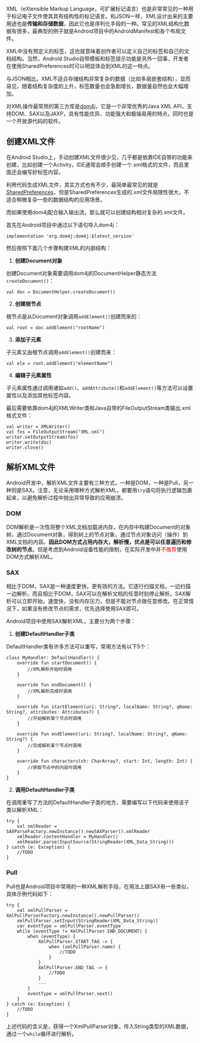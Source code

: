 XML（eXtensible Markup Language，可扩展标记语言）也是非常常见的一种用于标记电子文件使其具有结构性的标记语言。和JSON一样，XML设计出来的主要用途也是**传输和存储数据**，因此它也是序列化手段的一种。常见的XML结构化数据有很多，最典型的例子就是Android项目中的AndroidManifest和各个布局文件。

XML中没有预定义的标签，这也就意味着创作者可以定义自己的标签和自己的文档结构。当然，Android Studio自带模板和标签提示功能是另外一回事，开发者在使用SharedPreferences时可以明显体会到XML的这一特点。

与JSON相比，XML不适合存储结构非常复杂的数据（比如多层嵌套结构），显而易见，随着结构复杂度的上升，标签数量也会急剧增长，数据量自然也会大幅增加。

对XML操作最常用的第三方库是[dom4j](https://search.maven.org/artifact/org.dom4j/dom4j)，它是一个非常优秀的Java XML API，支持DOM、SAX以及JAXP，具有性能优异、功能强大和极端易用的特点，同时也是一个开放源代码的软件。

## 创建XML文件

在Android Studio上，手动创建XML文件很少见，几乎都是依靠IDE自带的功能来创建，比如创建一个Activity，IDE通常会顺手创建一个.xml格式的文件，而且里面还会编写好标签内容。

利用代码生成XML文件，其实方式也有不少，最简单最常见的就是[SharedPreferences](Android/sp)，但是SharedPreferences生成的.xml文件局限性很大，不适合稍微复杂一些的数据结构的应用场景。

而如果使用dom4j配合输入输出流，那么就可以创建结构相对复杂的.xml文件。

首先在Android项目中通过以下语句导入dom4j：

```
implementation 'org.dom4j:dom4j:$latest_version'
```

然后按照下面几个步骤构建XML的内部结构：

1. **创建Document对象**

创建Document对象需要调用dom4j的DocumentHelper静态方法`createDocument()`：

```
val doc = DocumentHelper.createDocument()
```

2. **创建根节点**

根节点是从Document对象调用`addElement()`创建而来的：

```
val root = doc.addElement("rootName")
```

3. **添加子元素**

子元素又由根节点调用`addElement()`创建而来：

```
val ele = root.addElement("elementName")
```

4. **编辑子元素属性**

子元素属性通过调用诸如`add()`、`addAttribute()`和`addElement()`等方法可以设置属性以及添加其他标签内容。

最后需要依靠dom4j的XMLWriter类和Java自带的FileOutputStream类输出.xml格式文件：

```
val writer = XMLWriter()
val fos = FileOutputStream("XML.xml")
writer.setOutputStream(fos)
writer.write(doc)
writer.close()
```

## 解析XML文件

Android开发中，解析XML文件主要有三种方式，一种是DOM，一种是Pull，另一种则是SAX。注意，无论采用哪种方式解析XML，都要用`try`语句将执行逻辑包裹起来，以避免解析过程中抛出异常导致的应用崩溃。

### DOM

DOM解析是一次性将整个XML文档加载进内存，在内存中构建Document的对象树，通过Document对象，得到树上的节点对象，通过节点对象访问（操作）到XML文档的内容。**因此DOM方式占用内存大，解析慢，优点是可以任意遍历和修改树的节点**。但是考虑到Android设备性能的限制，在实际开发中并<font color=red>不推荐</font>使用DOM方式解析XML。

### SAX

相比于DOM，SAX是一种速度更快，更有效的方法。它逐行扫描文档，一边扫描一边解析。而且相比于DOM，SAX可以在解析文档的任意时刻停止解析。SAX解析可以立即开始，速度快，没有内存压力，但是不能对节点做任意修改。在正常情况下，如果没有修改节点的需求，优先选择使用SAX即可。

Android项目中使用SAX解析XML，主要分为两个步骤：

1. **创建DefaultHandler子类**

DefaultHandler类有许多方法可以重写，常用方法有以下5个：

```
class MyHandler: DefaultHandler() {
    override fun startDocument() {
        //XML解析开始时调用
    }

    override fun endDocument() {
        //XML解析完成时调用
    }

    override fun startElement(uri: String?, localName: String?, qName: String?, attributes: Attributes?) {
        //开始解析某个节点时调用
    }

    override fun endElement(uri: String?, localName: String?, qName: String?) {
        //完成解析某个节点时调用
    }

    override fun characters(ch: CharArray?, start: Int, length: Int) {
        //获取节点中的内容时调用
    }
}
```

2. **调用DefaultHandler子类**

在调用重写了方法的DefaultHandler子类的地方，需要编写以下代码来使用该子类以解析XML：

```
try {
    val xmlReader = SAXParseFactory.newInstance().newSAXParser().xmlReader
    xmlReader.contentHandler = MyHandler()
    xmlReader.parse(InputSource(StringReader(XML_Data_String)))
} catch (e: Exception) {
    //TODO
}
```

### Pull

Pull也是Android项目中常用的一种XML解析手段，在用法上跟SAX有一些类似，具体示例代码如下：

```
try {
    val xmlPullParser = XmlPullParserFactory.newInstance().newPullParser()
    xmlPullParser.setInput(StringReader(XML_Data_String))
    var eventType = xmlPullParser.eventType
    while (eventType != XmlPullParser.END_DOCUMENT) {
        when (eventType) {
            XmlPullParser.START_TAG -> {
                when (xmlPullParser.name) {
                    //TODO
                }
            }
            XmlPullParser.END_TAG -> {
                //TODO
            }
            ···
        }
        eventType = xmlPullParser.next()
    }
} catch (e: Exception) {
    //TODO
}
```

上述代码的含义是，获得一个XmlPullParser对象，传入String类型的XML数据，通过一个`while`循环进行解析。



